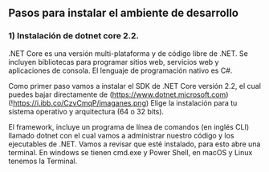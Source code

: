 ## Pasos para instalar el ambiente de desarrollo

### 1) Instalación de dotnet core 2.2.

.NET Core es una versión multi-plataforma y de código libre de .NET. Se incluyen bibliotecas para programar sitios web, servicios web y aplicaciones de consola. El lenguaje de programación nativo es C#.

Como primer paso vamos a instalar el SDK de .NET Core versión 2.2, el cual puedes bajar directamente de (https://www.dotnet.microsoft.com) 
(!https://i.ibb.co/CzvCmqP/imaganes.png)
Elige la instalación para tu sistema operativo y arquitectura (64 o 32 bits).

El framework, incluye un programa de línea de comandos (en inglés CLI) llamado dotnet con el cual vamos a administrar nuestro código y los ejecutables de .NET. Vamos a revisar que esté instalado, para esto abre una terminal. En windows se tienen cmd.exe y Power Shell, en macOS y Linux tenemos la Terminal.

